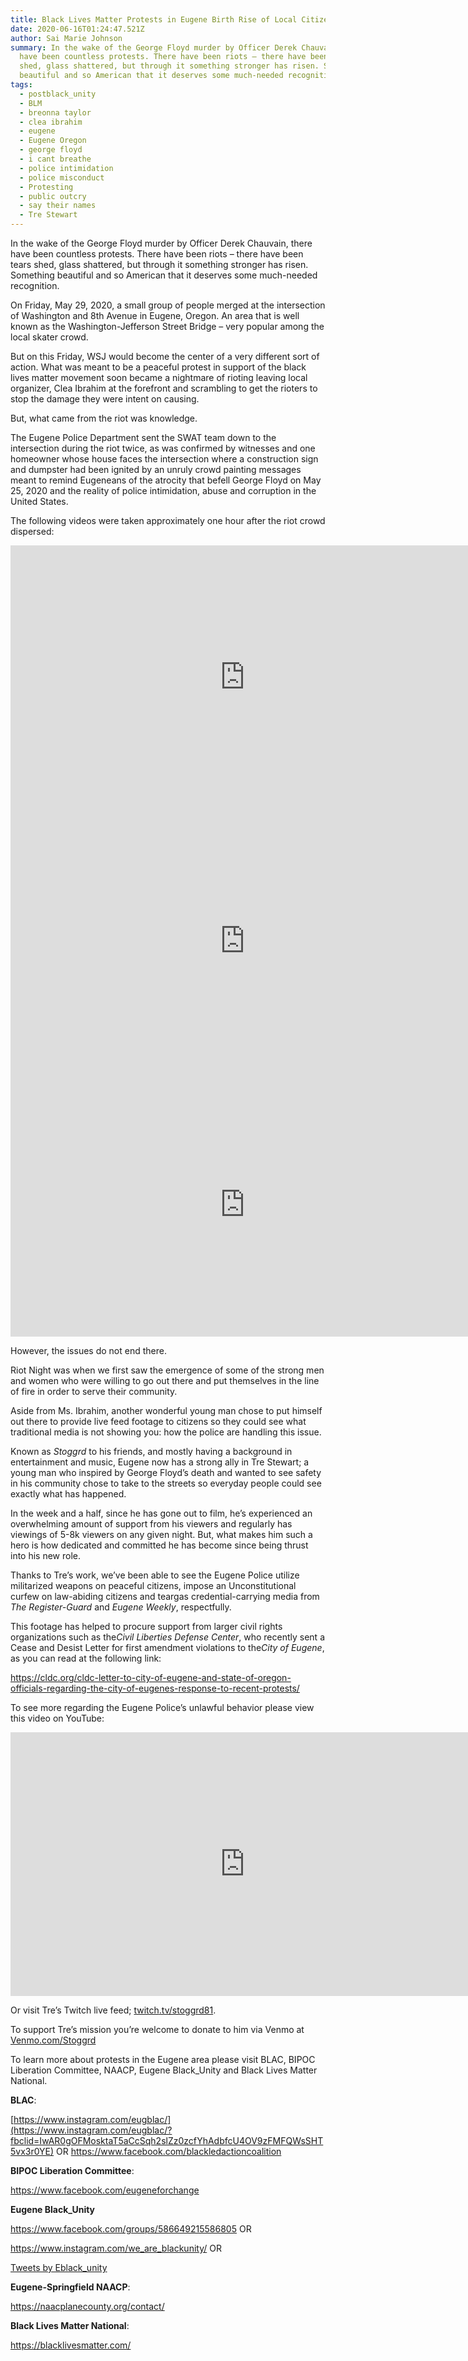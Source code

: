 ```yaml
---
title: Black Lives Matter Protests in Eugene Birth Rise of Local Citizen Journalists
date: 2020-06-16T01:24:47.521Z
author: Sai Marie Johnson
summary: In the wake of the George Floyd murder by Officer Derek Chauvain, there
  have been countless protests. There have been riots – there have been tears
  shed, glass shattered, but through it something stronger has risen. Something
  beautiful and so American that it deserves some much-needed recognition.
tags:
  - postblack_unity
  - BLM
  - breonna taylor
  - clea ibrahim
  - eugene
  - Eugene Oregon
  - george floyd
  - i cant breathe
  - police intimidation
  - police misconduct
  - Protesting
  - public outcry
  - say their names
  - Tre Stewart
---
```

In the wake of the George Floyd murder by Officer Derek Chauvain, there have been countless protests. There have been riots – there have been tears shed, glass shattered, but through it something stronger has risen. Something beautiful and so American that it deserves some much-needed recognition.

On Friday, May 29, 2020, a small group of people merged at the intersection of Washington and 8th Avenue in Eugene, Oregon. An area that is well known as the Washington-Jefferson Street Bridge – very popular among the local skater crowd.

But on this Friday, WSJ would become the center of a very different sort of action. What was meant to be a peaceful protest in support of the black lives matter movement soon became a nightmare of rioting leaving local organizer, Clea Ibrahim at the forefront and scrambling to get the rioters to stop the damage they were intent on causing.[](<>)[](<>)[](<>)

But, what came from the riot was knowledge.

The Eugene Police Department sent the SWAT team down to the intersection during the riot twice, as was confirmed by witnesses and one homeowner whose house faces the intersection where a construction sign and dumpster had been ignited by an unruly crowd painting messages meant to remind Eugeneans of the atrocity that befell George Floyd on May 25, 2020 and the reality of police intimidation, abuse and corruption in the United States.

The following videos were taken approximately one hour after the riot crowd dispersed:

<iframe class="youtube-player" width="750" height="422" src="https://www.youtube.com/embed/UwZNEVI24TU?version=3&amp;rel=1&amp;fs=1&amp;autohide=2&amp;showsearch=0&amp;showinfo=1&amp;iv_load_policy=1&amp;wmode=transparent" allowfullscreen="true" style="border:0;"></iframe>

<iframe class="youtube-player" width="750" height="422" src="https://www.youtube.com/embed/dkd4OZTPkHw?version=3&amp;rel=1&amp;fs=1&amp;autohide=2&amp;showsearch=0&amp;showinfo=1&amp;iv_load_policy=1&amp;wmode=transparent" allowfullscreen="true" style="border:0;"></iframe>

<iframe class="youtube-player" width="750" height="422" src="https://www.youtube.com/embed/UyL6CLE2Lzw?version=3&amp;rel=1&amp;fs=1&amp;autohide=2&amp;showsearch=0&amp;showinfo=1&amp;iv_load_policy=1&amp;wmode=transparent" allowfullscreen="true" style="border:0;"></iframe>

However, the issues do not end there.

Riot Night was when we first saw the emergence of some of the strong men and women who were willing to go out there and put themselves in the line of fire in order to serve their community.

Aside from Ms. Ibrahim, another wonderful young man chose to put himself out there to provide live feed footage to citizens so they could see what traditional media is not showing you: how the police are handling this issue.

<!-- Clea image -->

Known as *Stoggrd* to his friends, and mostly having a background in entertainment and music, Eugene now has a strong ally in Tre Stewart; a young man who inspired by George Floyd’s death and wanted to see safety in his community chose to take to the streets so everyday people could see exactly what has happened.

In the week and a half, since he has gone out to film, he’s experienced an overwhelming amount of support from his viewers and regularly has viewings of 5-8k viewers on any given night. But, what makes him such a hero is how dedicated and committed he has become since being thrust into his new role.

<!-- Tre pics -->

Thanks to Tre’s work, we’ve been able to see the Eugene Police utilize militarized weapons on peaceful citizens, impose an Unconstitutional curfew on law-abiding citizens and teargas credential-carrying media from *The Register-Guard* and *Eugene Weekly*, respectfully.

This footage has helped to procure support from larger civil rights organizations such as the*Civil Liberties Defense Center*, who recently sent a Cease and Desist Letter for first amendment violations to the*City of Eugene*, as you can read at the following link:<!--StartFragment-->

<https://cldc.org/cldc-letter-to-city-of-eugene-and-state-of-oregon-officials-regarding-the-city-of-eugenes-response-to-recent-protests/>

To see more regarding the Eugene Police’s unlawful behavior please view this video on YouTube:

<iframe class="youtube-player" width="750" height="422" src="https://www.youtube.com/embed/O9VaCnnUeHI?version=3&amp;rel=1&amp;fs=1&amp;autohide=2&amp;showsearch=0&amp;showinfo=1&amp;iv_load_policy=1&amp;wmode=transparent" allowfullscreen="true" style="border:0;"></iframe>

Or visit Tre’s Twitch live feed; [twitch](http://stoggrd/)[.tv/stoggrd81](http://twitch.tv/Stoggrd81).

To support Tre’s mission you’re welcome to donate to him via Venmo at [Venmo.com/Stoggrd](http://venmo.com./stoggrd)

To learn more about protests in the Eugene area please visit BLAC, BIPOC Liberation Committee, NAACP, Eugene Black_Unity and Black Lives Matter National.

**BLAC**:

[https://www.instagram.com/eugblac/](https://www.instagram.com/eugblac/?fbclid=IwAR0gOFMosktaT5aCcSqh2slZz0zcfYhAdbfcU4OV9zFMFQWsSHT5vx3r0YE) OR <https://www.facebook.com/blackledactioncoalition>

**BIPOC Liberation Committee**:

<https://www.facebook.com/eugeneforchange>

**Eugene Black_Unity**

<https://www.facebook.com/groups/586649215586805> OR

<https://www.instagram.com/we_are_blackunity/> OR

<div class="embed-twitter"><a class="twitter-timeline" data-width="750" data-height="1000" data-dnt="true" href="<https://twitter.com/Eblack_unity?ref_src=twsrc%5Etfw>">Tweets by Eblack_unity</a><script async src="<https://platform.twitter.com/widgets.js>" charset="utf-8"></script></div>

**Eugene-Springfield NAACP**:

<https://naacplanecounty.org/contact/>

**Black Lives Matter National**:

<https://blacklivesmatter.com/>